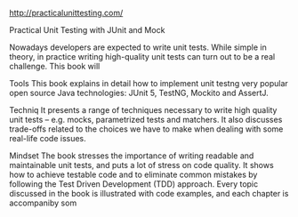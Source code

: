 
http://practicalunittesting.com/



Practical Unit Testing with JUnit and Mock



Nowadays developers are expected to write unit tests. While simple in theory, in practice writing high-quality unit tests can turn out to be a real challenge. This book will 


Tools
This book explains in detail how to implement unit testng very popular open source Java technologies: JUnit 5, TestNG, Mockito and AssertJ.




Techniq
It presents a range of techniques necessary to write high quality unit tests – e.g. mocks, parametrized tests and matchers. It also discusses trade-offs related to the choices we have to make when dealing with some real-life code issues.

Mindset
The book stresses the importance of writing readable and maintainable unit tests, and puts a lot of stress on code quality. It shows how to achieve testable code and to eliminate common mistakes by following the Test Driven Development (TDD) approach. Every topic discussed in the book is illustrated with code examples, and each chapter is accompaniby som













